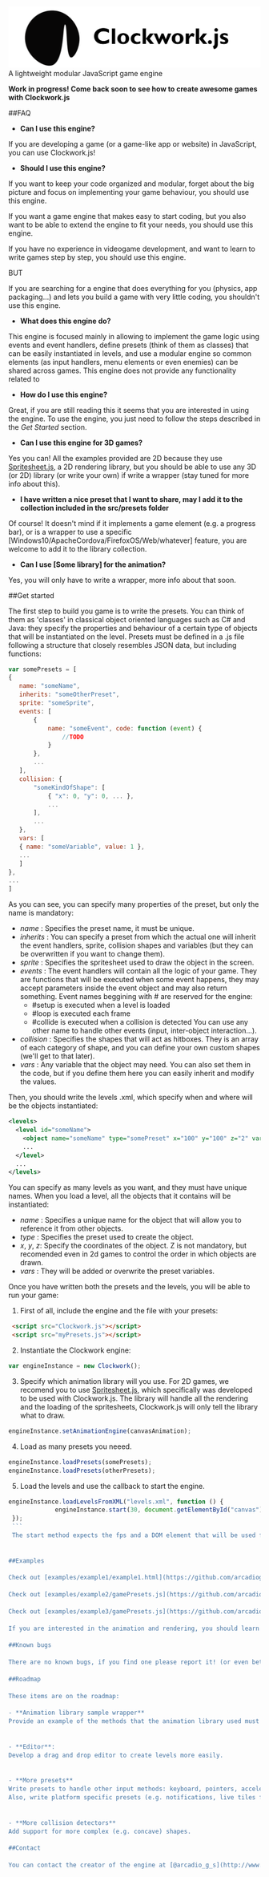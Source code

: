 ![Clockwork logo](https://github.com/arcadiogarcia/Clockwork.js/blob/master/assets/clockwork.png?raw=true)
A lightweight modular JavaScript game engine

**Work in progress! Come back soon to see how to create awesome games with Clockwork.js**

##FAQ
  - **Can I use this engine?**

  If you are developing a game (or a game-like app or website) in JavaScript, you can use Clockwork.js!

  - **Should I use this engine?**

  If you want to keep your code organized and modular, forget about the big picture and focus on implementing your game behaviour, you should use this engine.

  If you want a game engine that makes easy to start coding, but you also want to be able to extend the engine to fit your needs, you should use this engine.

  If you have no experience in videogame development, and want  to learn to write games step by step, you should use this engine.

  BUT
  
  If you are searching for a engine that does everything for you (physics, app packaging...) and lets you build a game with very little coding, you shouldn't use this engine.

  - **What does this engine do?**

  This engine is focused mainly in allowing to implement the game logic using events and event handlers, define presets (think of them as classes) that can be easily instantiated in levels, and use a modular engine so common elements (as input handlers, menu elements or even enemies) can be shared across games.
  This engine does not provide any functionality related to
  
  - **How do I use this engine?**

  Great, if you are still reading this it seems that you are interested in using the engine. To use the engine, you just need to follow the steps described in the *Get Started* section.

  - **Can I use this engine for 3D games?**

  Yes you can! All the examples provided are 2D because they use [Spritesheet.js](https://github.com/arcadiogarcia/Spritesheet.js), a 2D rendering library, but you should be able to use any 3D (or 2D) library (or write your own) if write a wrapper (stay tuned for more info about this).

  - **I have written a nice preset that I want to share, may I add it to the collection included in the src/presets folder**

  Of course! It doesn't mind if it implements a game element (e.g. a progress bar), or is a wrapper to use a specific [Windows10/ApacheCordova/FirefoxOS/Web/whatever] feature, you are welcome to add it to the library collection.

  - **Can I use [Some library] for the animation?**

  Yes, you will only have to write a wrapper, more info about that soon.

##Get started

The first step to build you game is to write the presets. You can think of them as 'classes' in classical object oriented languages such as C# and Java: they specify the properties and behaviour of a certain type of objects that will be instantiated on the level. Presets must be defined in a .js file following a structure that closely resembles JSON data, but including functions:

 ```javascript
var somePresets = [
{
    name: "someName",
	inherits: "someOtherPreset",
    sprite: "someSprite",
    events: [
        {
            name: "someEvent", code: function (event) {
                //TODO
            }
        },
        ...
    ],
    collision: {
        "someKindOfShape": [
            { "x": 0, "y": 0, ... },
			...
        ],
		...
    },
	vars: [
	{ name: "someVariable", value: 1 },
	...
	]
},
...
]
 ```
As you can see, you can specify many properties of the preset, but only the name is mandatory:

  - *name* : Specifies the preset name, it must be unique.
  - *inherits* : You can specify a preset from which the actual one will inherit the event handlers, sprite, collision shapes and variables (but they can be overwritten if you want to change them).
  - *sprite* : Specifies the spritesheet used to draw the object in the screen.
  - *events* : The event handlers will contain all the logic of your game. They are functions that will be executed when some event happens, they may accept parameters inside the event object and may also return something.
  Event names beggining with # are reserved for the engine:
    - #setup is executed when a level is loaded
	- #loop is executed each frame
	- #collide is executed when a collision is detected
  You can use any other name to handle other events (input, inter-object interaction...).
  - *collision* : Specifies the shapes that will act as hitboxes. They is an array of each category of shape, and you can define your own custom shapes (we'll get to that later).
  - *vars* : Any variable that the object may need. You can also set them in the code, but if you define them here you can easily inherit and modify	the values.

Then, you should write the levels .xml, which specify when and where will be the objects instantiated:

```xml
<levels>
  <level id="someName">
    <object name="someName" type="somePreset" x="100" y="100" z="2" vars='{"w":90}'></object>
	...
  </level>
  ...
</levels>
```

You can specify as many levels as you want, and they must have unique names.
When you load a level, all the objects that it contains will be instantiated:
  - *name* : Specifies a unique name for the object that will allow you to reference it from other objects.
  - *type* : Specifies the preset used to create the object.
  - *x*, *y*, *z*: Specify the coordinates of the object. Z is not mandatory, but recomended even in 2d games to control the order in which objects are drawn.
  - *vars* : They will be added or overwrite the preset variables.

Once you have written both the presets and the levels, you will be able to run your game:

  1. First of all, include the engine and the file with your presets:

  ```html
   <script src="Clockwork.js"></script>
   <script src="myPresets.js"></script>
  ```

  2. Instantiate the Clockwork engine:

  ```javascript
  var engineInstance = new Clockwork();
  ```

  3. Specify which animation library will you use. For 2D games, we recomend you to use [Spritesheet.js](https://github.com/arcadiogarcia/Spritesheet.js), which specifically was developed to be used with Clockwork.js. The library will handle all the rendering and the loading of the spritesheets, Clockwork.js will only tell the library what to draw.

   ```javascript
  engineInstance.setAnimationEngine(canvasAnimation);
  ```

  4. Load as many presets you neeed.

   ```javascript
  engineInstance.loadPresets(somePresets);
  engineInstance.loadPresets(otherPresets);
  ```

  5. Load the levels and use the callback to start the engine.

   ```javascript
   engineInstance.loadLevelsFromXML("levels.xml", function () {
                engineInstance.start(30, document.getElementById("canvas"));
	});  
	```
	The start method expects the fps and a DOM element that will be used for input (will register clicks, key presses...).


##Examples

Check out [examples/example1/example1.html](https://github.com/arcadiogarcia/Clockwork.js/blob/master/examples/example1/example1.html) to see how to instance the engine and create objects. You should also read [examples/example1/dogPreset.js](https://github.com/arcadiogarcia/Clockwork.js/blob/master/examples/example1/dogPreset.js) to see how to write presets, and [examples/example1/levels.xml](https://github.com/arcadiogarcia/Clockwork.js/blob/master/examples/example1/levels.xml) to see the levels structure.

Check out [examples/example2/gamePresets.js](https://github.com/arcadiogarcia/Clockwork.js/blob/master/examples/example2/gamePresets.js) to learn to write the presets needed for a basic game.

Check out [examples/example3/gamePresets.js](https://github.com/arcadiogarcia/Clockwork.js/blob/master/examples/example2/gamePresets.js) to see how to add more advanced features to the previous game.

If you are interested in the animation and rendering, you should learn more about [Spritesheet.js](https://github.com/arcadiogarcia/Spritesheet.js), the 2D animation library specifically developed to be used with Clockwork.js. You can find the spritesheets used by the examples in [examples/shared](https://github.com/arcadiogarcia/Clockwork.js/blob/master/examples/shared). Thanks to [Silvia Barbero](http://silvishinystar.deviantart.com/) for allowing me to use her dog sprite!

##Known bugs

There are no known bugs, if you find one please report it! (or even better, fix it yourself and submit a pull request).

##Roadmap

These items are on the roadmap:

  - **Animation library sample wrapper**
  Provide an example of the methods that the animation library used must implement.


  - **Editor**:
  Develop a drag and drop editor to create levels more easily.


  - **More presets**
  Write presets to handle other input methods: keyboard, pointers, accelerometer...
  Also, write platform specific presets (e.g. notifications, live tiles for Windows).


  - **More collision detectors**
  Add support for more complex (e.g. concave) shapes.

##Contact

You can contact the creator of the engine at [@arcadio_g_s](http://www.twitter.com/arcadio_g_s) on Twitter.